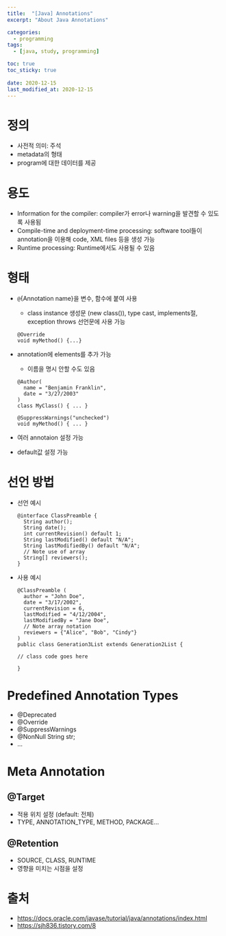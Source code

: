 ```yaml
---
title:  "[Java] Annotations"
excerpt: "About Java Annotations"

categories:
  - programming
tags:
  - [java, study, programming]

toc: true
toc_sticky: true
 
date: 2020-12-15
last_modified_at: 2020-12-15
---
```


# 정의
- 사전적 의미: 주석
- metadata의 형태
- program에 대한 데이터를 제공

# 용도
- Information for the compiler: compiler가 error나 warning을 발견할 수 있도록 사용됨
- Compile-time and deployment-time processing: software tool들이 annotation을 이용해 code, XML files 등을 생성 가능
- Runtime processing: Runtime에서도 사용될 수 있음

# 형태
- `@`{Annotation name}을 변수, 함수에 붙여 사용
    - class instance 생성문 (new class()), type cast, implements절, exception throws 선언문에 사용 가능
    ```
    @Override
    void myMethod() {...}
    ```

- annotation에 elements를 추가 가능
    - 이름을 명시 안할 수도 있음
  
    ```
    @Author(
      name = "Benjamin Franklin",
      date = "3/27/2003"
    )
    class MyClass() { ... }

    @SuppressWarnings("unchecked")
    void myMethod() { ... }
    ```
- 여러 annotaion 설정 가능
- default값 설정 가능

# 선언 방법
- 선언 예시
    ```
    @interface ClassPreamble {
      String author();
      String date();
      int currentRevision() default 1;
      String lastModified() default "N/A";
      String lastModifiedBy() default "N/A";
      // Note use of array
      String[] reviewers();
    }
    ```

- 사용 예시
    ```
    @ClassPreamble (
      author = "John Doe",
      date = "3/17/2002",
      currentRevision = 6,
      lastModified = "4/12/2004",
      lastModifiedBy = "Jane Doe",
      // Note array notation
      reviewers = {"Alice", "Bob", "Cindy"}
    )
    public class Generation3List extends Generation2List {

    // class code goes here

    }
    ```

# Predefined Annotation Types
- @Deprecated
- @Override
- @SuppressWarnings
- @NonNull String str;
- ...

# Meta Annotation
## @Target
- 적용 위치 설정 (default: 전체)
- TYPE, ANNOTATION_TYPE, METHOD, PACKAGE...


## @Retention
- SOURCE, CLASS, RUNTIME
- 영향을 미치는 시점을 설정


# 출처
- https://docs.oracle.com/javase/tutorial/java/annotations/index.html
- https://sjh836.tistory.com/8